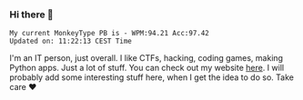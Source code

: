 ### Hi there 👋
<!-- PB START -->
```
My current MonkeyType PB is - WPM:94.21 Acc:97.42
Updated on: 11:22:13 CEST Time
```
<!-- PB END -->
I'm an IT person, just overall. I like CTFs, hacking, coding games, making Python apps. Just a lot of stuff.
You can check out my website [here](https://skill3472.github.io/).
I will probably add some interesting stuff here, when I get the idea to do so. Take care ❤️
